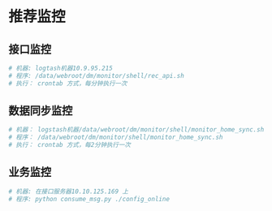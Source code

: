 

# 推荐监控

## 接口监控

```bash
# 机器: logtash机器10.9.95.215
# 程序: /data/webroot/dm/monitor/shell/rec_api.sh
# 执行： crontab 方式，每分钟执行一次
```

## 数据同步监控

```bash
# 机器： logstash机器/data/webroot/dm/monitor/shell/monitor_home_sync.sh
# 程序： /data/webroot/dm/monitor/shell/monitor_home_sync.sh
# 执行： crontab 方式，每2分钟执行一次
```

## 业务监控

```bash
# 机器: 在接口服务器10.10.125.169 上
# 程序: python consume_msg.py ./config_online
```
